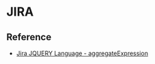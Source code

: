 # JIRA 

## Reference 

- [Jira JQUERY Language - aggregateExpression](https://docs.adaptavist.com/sr4js/7.8.0/features/jql-functions/jql-functions-tutorial/jql-functions-activity)  
